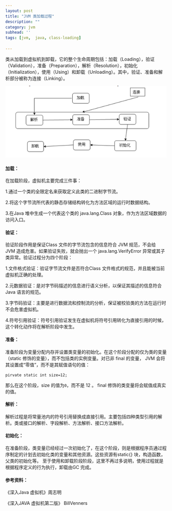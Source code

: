 ```yaml
---
layout: post
title: "JVM 类加载过程"
description: ""
category: jvm
subhead: ''
tags: [jvm,  java, class-loading]

---
```


类从加载到虚拟机到卸载，它的整个生命周期包括：加载（Loading），验证（Validation），准备（Preparation），解析（Resolution），初始化（Initialization），使用（Using）和卸载（Unloading）。其中，验证、准备和解析部分被称为连接（Linking）。

![image](/images/jvm/1_zps819f28a3.png)

#### 加载：
在加载阶段，虚拟机主要完成三件事：

1.通过一个类的全限定名来获取定义此类的二进制字节流。

2.将这个字节流所代表的静态存储结构转化为方法区域的运行时数据结构。

3.在Java 堆中生成一个代表这个类的 java.lang.Class 对象，作为方法区域数据的访问入口。

#### 验证：
验证阶段作用是保证Class 文件的字节流包含的信息符合 JVM 规范，不会给 JVM 造成危害。如果验证失败，就会抛出一个 java.lang.VerifyError 异常或其子类异常。验证过程分为四个阶段：

1.文件格式验证：验证字节流文件是否符合Class 文件格式的规范，并且能被当前虚拟机正确的处理。

2.元数据验证：是对字节码描述的信息进行语义分析，以保证其描述的信息符合Java 语言的规范。

3.字节码验证：主要是进行数据流和控制流的分析，保证被校验类的方法在运行时不会危害虚拟机。

4.符号引用验证：符号引用验证发生在虚拟机将符号引用转化为直接引用的时候，这个转化动作将在解析阶段中发生。

#### 准备：

准备阶段为变量分配内存并设置类变量的初始化。在这个阶段分配的仅为类的变量（static 修饰的变量），而不包括类的实例变量。对已非 final 的变量， JVM 会将其设置成“零值”，而不是其赋值语句的值：

    pirvate static int size=12;
    
那么在这个阶段，size 的值为`0`，而不是 12 。 final 修饰的类变量将会赋值成真实的值。

#### 解析：

解析过程是将常量池内的符号引用替换成直接引用。主要包括四种类型引用的解析。类或接口的解析、字段解析、方法解析、接口方法解析。

#### 初始化：

在准备阶段，类变量已经经过一次初始化了，在这个阶段，则是根据程序员通过程序制定的计划去初始化类的变量和其他资源。这些资源有static{} 块，构造函数，父类的初始化等。
至于使用和卸载阶段阶段，这里不再过多说明，使用过程就是根据程序定义的行为执行，卸载由GC 完成。

#### 参考资料：
《深入Java 虚拟机》周志明

《深入JAVA 虚拟机第二版》 BillVenners


